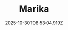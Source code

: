 ---
title: "Marika"
description: ""
image: "/uploads/photos/1761814384909-Marika.webp"
display: "/uploads/photos/1761814384909-Marika-display.webp"
thumbnail: "/uploads/photos/1761814384909-Marika-thumb.webp"
width: 4752
height: 3168
featured: false
date: 2025-10-30T08:53:04.919Z
order: 0
---